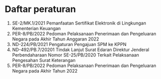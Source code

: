 # Daftar peraturan

 1. SE-2/MK.1/2021 Pemanfaatan Sertifikat Elektronik di Lingkungan Kementerian Keuangan
 1. PER-8/PB/2022 Pedoman Pelaksanaan Penerimaan dan Pengeluaran Negara pada Akhir Tahun Anggaran 2022
 1. ND-224/PB/2021 Pengaturan Pengajuan SPM ke KPPN
 1. ND-492/PB.7/20201 Tindak Lanjut Surat Edaran Direktur Jenderal Perbendaharaan Nomor SE-25/PB/2020 Terkait Pelaksanaan Pengesahan Surat Keterangan
 1. PER-8/PB/2022 Pedoman Pelaksanaan Penerimaan dan Pengeluaran Negara pada Akhir Tahun 2022
